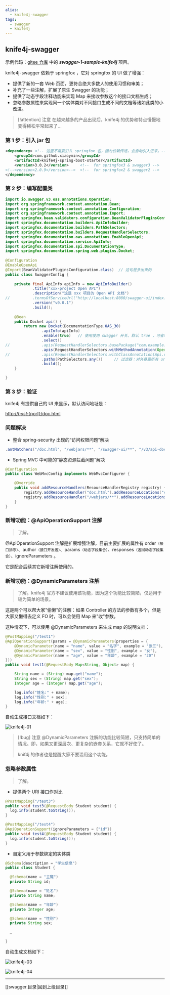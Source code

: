 ```yaml
---
alias: 
  - knife4j-swagger
tags: 
  - swagger
  - knife4j
---
```


## knife4j-swagger

示例代码：[gitee 仓库](https://gitee.com/hemiao3000/swagger-samples) 中的 ***swagger-1-sample-knife4j*** 项目。

knife4j-swagger 依赖于 springfox ，它对 springfox 的 UI 做了增强：

- 提供了新的一套 Web 页面，更符合绝大多数人的使用习惯和审美；
- 补充了一些注解，扩展了原生 Swagger 的功能；
- 提供了动态字段注释功能来实现 Map 来接收参数这个的接口文档生成；
- 忽略参数属性来实现同一个实体类对不同接口生成不同的文档等诸如此类的小改进。

> [!attention] 注意
> 在越来越多的产品出现后，knife4j 的优势和特点慢慢地变得稀松平常起来了…

### 第 1 步：引入 jar 包

```xml
<dependency> <!-- 这里不需要引入 springfox 包，因为依赖传递，会自动引入进来。-->
    <groupId>com.github.xiaoymin</groupId>
    <artifactId>knife4j-spring-boot-starter</artifactId>
    <version>3.0.2</version>     <!--  for springfox3 & swagger3 -->
<!--<version>2.0.9</version>-->  <!--  for springfox2 & swagger2 -->
</dependency>
```

### 第 2 步：编写配置类

```java
import io.swagger.v3.oas.annotations.Operation;  
import org.springframework.context.annotation.Bean;  
import org.springframework.context.annotation.Configuration;  
import org.springframework.context.annotation.Import;  
import springfox.bean.validators.configuration.BeanValidatorPluginsConfiguration;  
import springfox.documentation.builders.ApiInfoBuilder;  
import springfox.documentation.builders.PathSelectors;  
import springfox.documentation.builders.RequestHandlerSelectors;  
import springfox.documentation.oas.annotations.EnableOpenApi;  
import springfox.documentation.service.ApiInfo;  
import springfox.documentation.spi.DocumentationType;  
import springfox.documentation.spring.web.plugins.Docket;  
  
@Configuration  
@EnableOpenApi  
@Import(BeanValidatorPluginsConfiguration.class)  // 这句是多出来的
public class SwaggerConfig {  
  
    private final ApiInfo apiInfo = new ApiInfoBuilder()  
            .title("xxx-project Open API")  
            .description("这是 xxx 项目的 Open API 文档")  
//          .termsOfServiceUrl("http://localhost:8080/swagger-ui/index.html") // 用于定义服务的域名  
            .version("v0.0.1")  
            .build();  
  
    @Bean  
    public Docket api() {  
        return new Docket(DocumentationType.OAS_30)  
                .apiInfo(apiInfo)  
                .enable(true)   // 使用使用 swagger 开关。默认 true ，可省略。  
                .select()  
//              .apis(RequestHandlerSelectors.basePackage("com.example.web.controller"))  
                .apis(RequestHandlerSelectors.withMethodAnnotation(Operation.class))  
//              .apis(RequestHandlerSelectors.withClassAnnotation(Api.class))  
                .paths(PathSelectors.any())     // 过滤器：对外暴露所有 uri  
                .build();  
    }  

}
```

### 第 3 步：验证

knife4j 有提供自己的 UI 来显示，默认访问地址是：

[http://${host}:${port}/doc.html](http://${host}:${port}/doc.html)

### 问题解决

- 整合 spring-security 出现的“访问权限问题”解决

```java
.antMatchers("/doc.html", "/webjars/**", "/swagger-ui/**", "/v3/api-docs/**",  "/swagger-resources/**").permitAll()
```

- Spring MVC 中可能的“静态资源拦截问题”解决

```java
@Configuration
public class WebMvcConfig implements WebMvcConfigurer {

    @Override
    public void addResourceHandlers(ResourceHandlerRegistry registry) {
        registry.addResourceHandler("doc.html").addResourceLocations("classpath:/META-INF/resources/");
        registry.addResourceHandler("/webjars/**").addResourceLocations("classpath:/META-INF/resources/webjars/");
    }
}
```

### 新增功能：@ApiOperationSupport 注解

> 了解。

@ApiOperationSupport 注解是扩展增强注解，目前主要扩展的属性有 order<small>（接口排序）</small>、author<small>（接口开发者）</small>、params<small>（动态字段集合）</small>、responses<small>（返回动态字段集合）</small>、ignoreParameters 。

它是配合后续其它新增注解使用的。

### 新增功能：@DynamicParameters 注解

> 了解。knife4j 官方不建议使用该功能，因为这个功能比较简陋，仅适用于较为简单的场景。

这是两个可以帮大家"偷懒"的注解：如果 Controller 的方法的参数有多个，但是大家又懒得去定义 FO 时，可以会使用 Map 来"收"参数。

这种情况下，可以使用 @DynamicParameters 来生成 map 的说明文档：

```java
@PostMapping("/test1")
@ApiOperationSupport(params = @DynamicParameters(properties = {
    @DynamicParameter(name = "name", value = "名字", example = "张三"),
    @DynamicParameter(name = "sex", value = "性别", example = "女"),
    @DynamicParameter(name = "age", value = "年龄", example = "20")
}))
public void test1(@RequestBody Map<String, Object> map) {

    String name = (String) map.get("name");
    String sex = (String) map.get("sex");
    Integer age = (Integer) map.get("age");

    log.info("姓名:" + name);
    log.info("性别:" + sex);
    log.info("年龄:" + age);
}

```


自动生成接口文档如下：


![knife4j-01](https://woniumd.oss-cn-hangzhou.aliyuncs.com/java/hemiao/20220810194402.png)

> [!bug] 注意
> @DynamicParameters 注解的功能比较简陋，只支持简单的情况。即，如果又更深层次、更复杂的嵌套关系，它就不好使了。
> 
> knif4j 的作者也是提醒大家不要滥用这个功能。

### 忽略参数属性

> 了解。

- 提供两个 URI 接口作对比

```java
@PostMapping("/test3")
public void test3(@RequestBody Student student) {
  log.info(student.toString());
}

@PostMapping("/test4")
@ApiOperationSupport(ignoreParameters = {"id"})
public void test4(@RequestBody Student student) {
  log.info(student.toString());
}
```

- 自定义用于参数绑定的实体类

```java
@Schema(description = "学生信息")
public class Student {

  @Schema(name = "主键")
  private String id;

  @Schema(name = "姓名")
  private String name;

  @Schema(name = "年龄")
  private Integer age;

  @Schema(name = "性别")
  private String sex;

  …

}
```


自动生成文档如下：

![knife4j-03](https://woniumd.oss-cn-hangzhou.aliyuncs.com/java/hemiao/20220810195343.png)

![knife4j-04](https://woniumd.oss-cn-hangzhou.aliyuncs.com/java/hemiao/20220810195407.png)


---

[[swagger.目录|回到上级目录]]